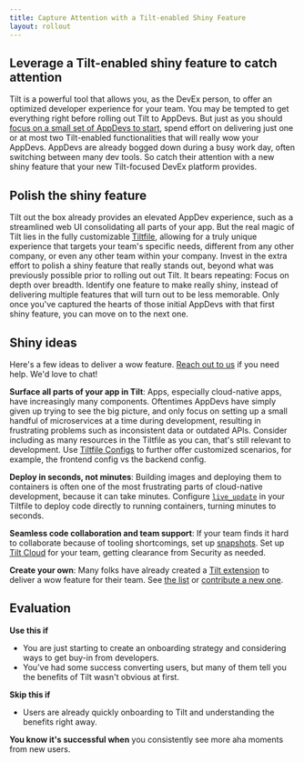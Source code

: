 ```yaml
---
title: Capture Attention with a Tilt-enabled Shiny Feature
layout: rollout
---
```


## Leverage a Tilt-enabled shiny feature to catch attention

Tilt is a powerful tool that allows you, as the DevEx person, to offer an optimized developer experience for your team. You may be tempted to get everything right before rolling out Tilt to AppDevs. But just as you should [focus on a small set of AppDevs to start](../rollout/focus), spend effort on delivering just one or at most two Tilt-enabled functionalities that will really wow your AppDevs. AppDevs are already bogged down during a busy work day, often switching between many dev tools. So catch their attention with a new shiny feature that your new Tilt-focused DevEx platform provides.

## Polish the shiny feature 

Tilt out the box already provides an elevated AppDev experience, such as a streamlined web UI consolidating all parts of your app. But the real magic of Tilt lies in the fully customizable [Tiltfile](..tiltfile_concepts), allowing for a truly unique experience that targets your team's specific needs, different from any other company, or even any other team within your company. Invest in the extra effort to polish a shiny feature that really stands out, beyond what was previously possible prior to rolling out out Tilt. It bears repeating: Focus on depth over breadth. Identify one feature to make really shiny, instead of delivering multiple features that will turn out to be less memorable. Only once you've captured the hearts of those initial AppDevs with that first shiny feature, you can move on to the next one.

## Shiny ideas

Here's a few ideas to deliver a wow feature. [Reach out to us](https://calendly.com/dbentley/tilt-enterprise) if you need help. We'd love to chat!

**Surface all parts of your app in Tilt**: Apps, especially cloud-native apps, have increasingly many components. Oftentimes AppDevs have simply given up trying to see the big picture, and only focus on setting up a small handful of microservices at a time during development, resulting in frustrating problems such as inconsistent data or outdated APIs. Consider including as many resources in the Tiltfile as you can, that's still relevant to development. Use [Tiltfile Configs](../tiltfile_config) to further offer customized scenarios, for example, the frontend config vs the backend config.

**Deploy in seconds, not minutes**: Building images and deploying them to containers is often one of the most frustrating parts of cloud-native development, because it can take minutes. Configure [`live_update`](../live_update_tutorial.html) in your Tiltfile to deploy code directly to running containers, turning minutes to seconds.

**Seamless code collaboration and team support**: If your team finds it hard to collaborate because of tooling shortcomings, set up [snapshots](../snapshots). Set up [Tilt Cloud](../tilt_cloud) for your team, getting clearance from Security as needed. 

**Create your own**: Many folks have already created a [Tilt extension](../extensions) to deliver a wow feature for their team. See [the list](https://github.com/tilt-dev/tilt-extensions) or [contribute a new one](../contribute_extension.html).

## Evaluation

**Use this if**

- You are just starting to create an onboarding strategy and considering ways to get buy-in from developers.
- You've had some success converting users, but many of them tell you the benefits of Tilt wasn't obvious at first.

**Skip this if**

- Users are already quickly onboarding to Tilt and understanding the benefits right away.

**You know it's successful when** you consistently see more aha moments from new users.
